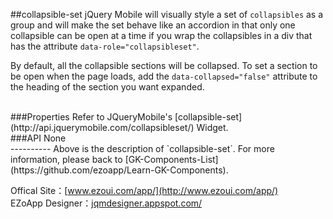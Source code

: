 ##collapsible-set
jQuery Mobile will visually style a set of `collapsibles` as a group and will make the set behave like an accordion in that only one collapsible can be open at a time if you wrap the collapsibles in a div that has the attribute `data-role="collapsibleset"`.

By default, all the collapsible sections will be collapsed. To set a section to be open when the page loads, add the `data-collapsed="false"` attribute to the heading of the section you want expanded.

<br/>
###Properties
Refer to JQueryMobile's [collapsible-set](http://api.jquerymobile.com/collapsibleset/) Widget.

<br/>
###API
None


<br/>
----------
Above is the description of `collapsible-set`. For more information, please back to [GK-Components-List](https://github.com/ezoapp/Learn-GK-Components).

Offical Site：[www.ezoui.com/app/](http://www.ezoui.com/app/)  
EZoApp Designer：[jqmdesigner.appspot.com/](http://jqmdesigner.appspot.com/)




